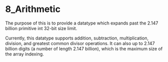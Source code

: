 # 8_Arithmetic

The purpose of this is to provide a datatype which expands past the 2.147 billion primitive int 32-bit size limit.

Currently, this datatype supports addition, subtraction, multiplication, division, and greatest common divisor operations.
It can also up to 2.147 billion digits (a number of length 2.147 billion), which is the maximum size of the array indexing.
